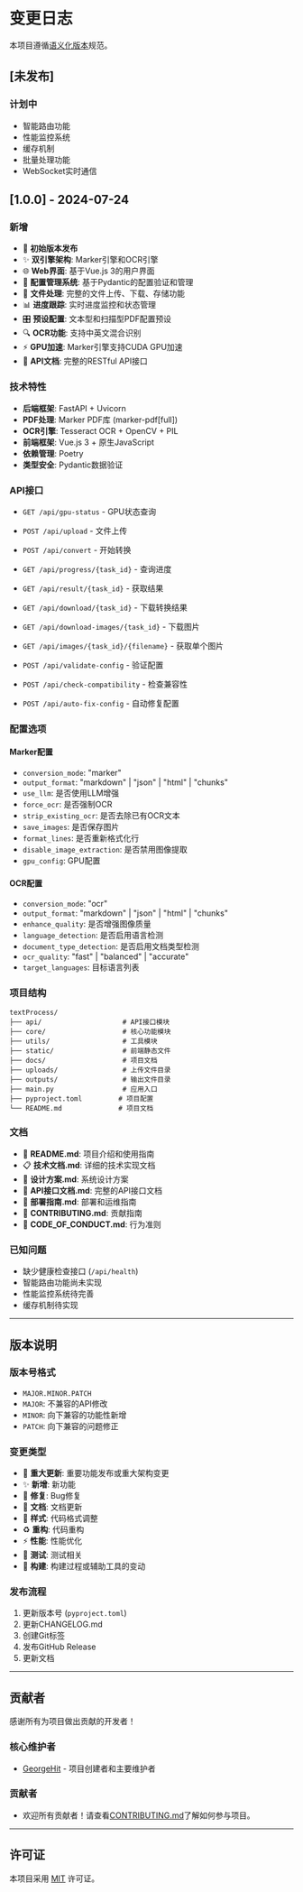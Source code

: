 # 变更日志

本项目遵循[语义化版本](https://semver.org/lang/zh-CN/)规范。

## [未发布]

### 计划中
- 智能路由功能
- 性能监控系统
- 缓存机制
- 批量处理功能
- WebSocket实时通信

## [1.0.0] - 2024-07-24

### 新增
- 🎉 **初始版本发布**
- ✨ **双引擎架构**: Marker引擎和OCR引擎
- 🌐 **Web界面**: 基于Vue.js 3的用户界面
- 🔧 **配置管理系统**: 基于Pydantic的配置验证和管理
- 📁 **文件处理**: 完整的文件上传、下载、存储功能
- 📊 **进度跟踪**: 实时进度监控和状态管理
- 🎛️ **预设配置**: 文本型和扫描型PDF配置预设
- 🔍 **OCR功能**: 支持中英文混合识别
- ⚡ **GPU加速**: Marker引擎支持CUDA GPU加速
- 📝 **API文档**: 完整的RESTful API接口

### 技术特性
- **后端框架**: FastAPI + Uvicorn
- **PDF处理**: Marker PDF库 (marker-pdf[full])
- **OCR引擎**: Tesseract OCR + OpenCV + PIL
- **前端框架**: Vue.js 3 + 原生JavaScript
- **依赖管理**: Poetry
- **类型安全**: Pydantic数据验证

### API接口
- `GET /api/gpu-status` - GPU状态查询
- `POST /api/upload` - 文件上传
- `POST /api/convert` - 开始转换

- `GET /api/progress/{task_id}` - 查询进度
- `GET /api/result/{task_id}` - 获取结果
- `GET /api/download/{task_id}` - 下载转换结果
- `GET /api/download-images/{task_id}` - 下载图片
- `GET /api/images/{task_id}/{filename}` - 获取单个图片

- `POST /api/validate-config` - 验证配置
- `POST /api/check-compatibility` - 检查兼容性
- `POST /api/auto-fix-config` - 自动修复配置

### 配置选项

#### Marker配置
- `conversion_mode`: "marker"
- `output_format`: "markdown" | "json" | "html" | "chunks"
- `use_llm`: 是否使用LLM增强
- `force_ocr`: 是否强制OCR
- `strip_existing_ocr`: 是否去除已有OCR文本
- `save_images`: 是否保存图片
- `format_lines`: 是否重新格式化行
- `disable_image_extraction`: 是否禁用图像提取
- `gpu_config`: GPU配置

#### OCR配置
- `conversion_mode`: "ocr"
- `output_format`: "markdown" | "json" | "html" | "chunks"
- `enhance_quality`: 是否增强图像质量
- `language_detection`: 是否启用语言检测
- `document_type_detection`: 是否启用文档类型检测
- `ocr_quality`: "fast" | "balanced" | "accurate"
- `target_languages`: 目标语言列表

### 项目结构
```
textProcess/
├── api/                    # API接口模块
├── core/                   # 核心功能模块
├── utils/                  # 工具模块
├── static/                 # 前端静态文件
├── docs/                   # 项目文档
├── uploads/                # 上传文件目录
├── outputs/                # 输出文件目录
├── main.py                 # 应用入口
├── pyproject.toml         # 项目配置
└── README.md              # 项目文档
```

### 文档
- 📖 **README.md**: 项目介绍和使用指南
- 📋 **技术文档.md**: 详细的技术实现文档
- 🎨 **设计方案.md**: 系统设计方案
- 🔌 **API接口文档.md**: 完整的API接口文档
- 🚀 **部署指南.md**: 部署和运维指南
- 🤝 **CONTRIBUTING.md**: 贡献指南
- 📜 **CODE_OF_CONDUCT.md**: 行为准则

### 已知问题
- 缺少健康检查接口 (`/api/health`)
- 智能路由功能尚未实现
- 性能监控系统待完善
- 缓存机制待实现

---

## 版本说明

### 版本号格式
- `MAJOR.MINOR.PATCH`
- `MAJOR`: 不兼容的API修改
- `MINOR`: 向下兼容的功能性新增
- `PATCH`: 向下兼容的问题修正

### 变更类型
- 🎉 **重大更新**: 重要功能发布或重大架构变更
- ✨ **新增**: 新功能
- 🔧 **修复**: Bug修复
- 📝 **文档**: 文档更新
- 🎨 **样式**: 代码格式调整
- ♻️ **重构**: 代码重构
- ⚡ **性能**: 性能优化
- 🧪 **测试**: 测试相关
- 🔧 **构建**: 构建过程或辅助工具的变动

### 发布流程
1. 更新版本号 (`pyproject.toml`)
2. 更新CHANGELOG.md
3. 创建Git标签
4. 发布GitHub Release
5. 更新文档

---

## 贡献者

感谢所有为项目做出贡献的开发者！

### 核心维护者
- [GeorgeHit](https://github.com/GeorgeHit) - 项目创建者和主要维护者

### 贡献者
- 欢迎所有贡献者！请查看[CONTRIBUTING.md](CONTRIBUTING.md)了解如何参与项目。

---

## 许可证

本项目采用 [MIT](LICENSE) 许可证。 